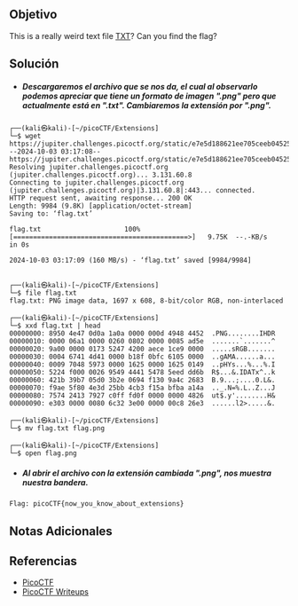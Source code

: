 ## Objetivo
This is a really weird text file [TXT](https://jupiter.challenges.picoctf.org/static/e7e5d188621ee705ceeb0452525412ef/flag.txt)? Can you find the flag?
## Solución
- ##### Descargaremos el archivo que se nos da, el cual al observarlo podemos apreciar que tiene un formato de imagen ".png" pero que actualmente está en ".txt". Cambiaremos la extensión por ".png".
```
┌──(kali㉿kali)-[~/picoCTF/Extensions]
└─$ wget https://jupiter.challenges.picoctf.org/static/e7e5d188621ee705ceeb0452525412ef/flag.txt  
--2024-10-03 03:17:08--  https://jupiter.challenges.picoctf.org/static/e7e5d188621ee705ceeb0452525412ef/flag.txt
Resolving jupiter.challenges.picoctf.org (jupiter.challenges.picoctf.org)... 3.131.60.8
Connecting to jupiter.challenges.picoctf.org (jupiter.challenges.picoctf.org)|3.131.60.8|:443... connected.
HTTP request sent, awaiting response... 200 OK
Length: 9984 (9.8K) [application/octet-stream]
Saving to: ‘flag.txt’

flag.txt                     100%[============================================>]   9.75K  --.-KB/s    in 0s      

2024-10-03 03:17:09 (160 MB/s) - ‘flag.txt’ saved [9984/9984]

                                                                                                                  
┌──(kali㉿kali)-[~/picoCTF/Extensions]
└─$ file flag.txt  
flag.txt: PNG image data, 1697 x 608, 8-bit/color RGB, non-interlaced
                                                                                                                  
┌──(kali㉿kali)-[~/picoCTF/Extensions]
└─$ xxd flag.txt | head    
00000000: 8950 4e47 0d0a 1a0a 0000 000d 4948 4452  .PNG........IHDR
00000010: 0000 06a1 0000 0260 0802 0000 0085 ad5e  .......`.......^
00000020: 9a00 0000 0173 5247 4200 aece 1ce9 0000  .....sRGB.......
00000030: 0004 6741 4d41 0000 b18f 0bfc 6105 0000  ..gAMA......a...
00000040: 0009 7048 5973 0000 1625 0000 1625 0149  ..pHYs...%...%.I
00000050: 5224 f000 0026 9549 4441 5478 5eed dd6b  R$...&.IDATx^..k
00000060: 421b 39b7 05d0 3b2e 0694 f130 9a4c 2683  B.9...;....0.L&.
00000070: f9ae 5f80 4e3d 25bb 4cb3 f15a bfba a14a  .._.N=%.L..Z...J
00000080: 7574 2413 7927 c0ff fd0f 0000 0000 4826  ut$.y'........H&
00000090: e303 0000 0080 6c32 3e00 0000 00c8 26e3  ......l2>.....&.
                                                                                                                  
┌──(kali㉿kali)-[~/picoCTF/Extensions]
└─$ mv flag.txt flag.png            
                                                                                                                  
┌──(kali㉿kali)-[~/picoCTF/Extensions]
└─$ open flag.png
```

- ##### Al abrir el archivo con la extensión cambiada ".png", nos muestra nuestra bandera.
```
Flag: picoCTF{now_you_know_about_extensions}
```
## Notas Adicionales
## Referencias
- [PicoCTF](https://play.picoctf.org)
- [PicoCTF Writeups](https://www.youtube.com/playlist?list=PLDo9DMLZyP6kTZ8Td37-LdbAx4-yNfHBl&authuser=0)